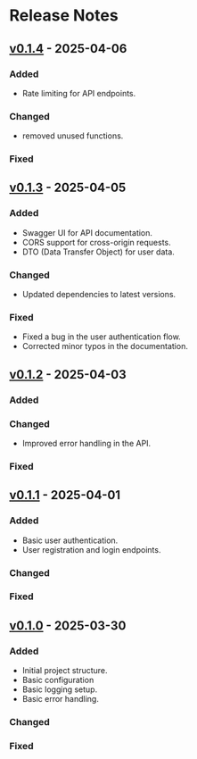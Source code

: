 # Release Notes

## [v0.1.4](#) - 2025-04-06
### Added
- Rate limiting for API endpoints.
### Changed
- removed unused functions.
### Fixed

## [v0.1.3](#) - 2025-04-05
### Added
- Swagger UI for API documentation.
- CORS support for cross-origin requests.
- DTO (Data Transfer Object) for user data.
### Changed
- Updated dependencies to latest versions.
### Fixed
- Fixed a bug in the user authentication flow.
- Corrected minor typos in the documentation.

## [v0.1.2](#) - 2025-04-03
### Added
### Changed
- Improved error handling in the API.
### Fixed

## [v0.1.1](#) - 2025-04-01
### Added
- Basic user authentication.
- User registration and login endpoints.
### Changed
### Fixed

## [v0.1.0](#) - 2025-03-30
### Added
- Initial project structure.
- Basic configuration
- Basic logging setup.
- Basic error handling.
### Changed
### Fixed
